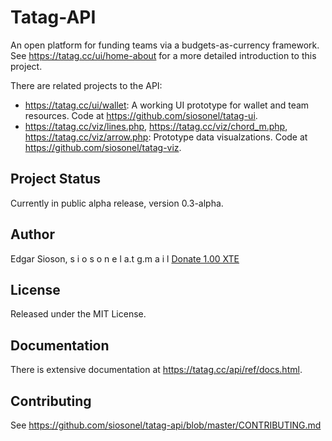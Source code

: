 # Tatag-API

An open platform for funding teams via a budgets-as-currency framework. See https://tatag.cc/ui/home-about for a more detailed introduction to this project.

There are related projects to the API:
- https://tatag.cc/ui/wallet: A working UI prototype for wallet and team resources. Code at https://github.com/siosonel/tatag-ui. 
- https://tatag.cc/viz/lines.php, https://tatag.cc/viz/chord_m.php, https://tatag.cc/viz/arrow.php: Prototype data visualzations. Code at https://github.com/siosonel/tatag-viz.


## Project Status

Currently in public alpha release, version 0.3-alpha. 


## Author

Edgar Sioson,  s i o s o n e l  a.t  g.m a i l 
[Donate 1.00 XTE](https://tatag.cc/ad/1)


## License

Released under the MIT License.


## Documentation

There is extensive documentation at https://tatag.cc/api/ref/docs.html.


## Contributing

See https://github.com/siosonel/tatag-api/blob/master/CONTRIBUTING.md
